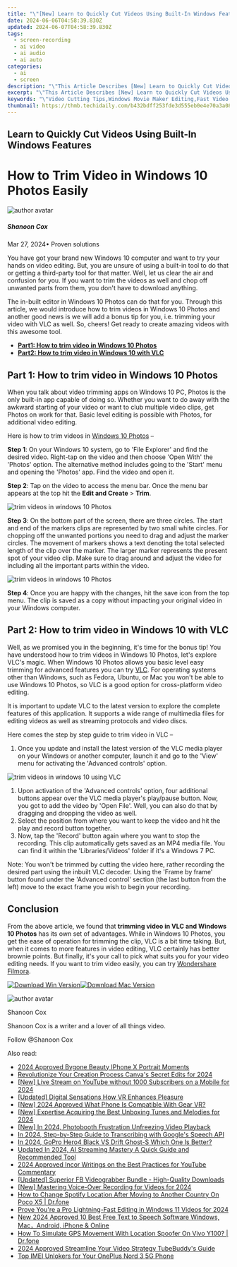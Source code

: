 ```yaml
---
title: "\"[New] Learn to Quickly Cut Videos Using Built-In Windows Features for 2024\""
date: 2024-06-06T04:58:39.830Z
updated: 2024-06-07T04:58:39.830Z
tags: 
  - screen-recording
  - ai video
  - ai audio
  - ai auto
categories: 
  - ai
  - screen
description: "\"This Article Describes [New] Learn to Quickly Cut Videos Using Built-In Windows Features for 2024\""
excerpt: "\"This Article Describes [New] Learn to Quickly Cut Videos Using Built-In Windows Features for 2024\""
keywords: "\"Video Cutting Tips,Windows Movie Maker Editing,Fast Video Trimming Windows,Built-In Windows Clip Tool,Quick Cut Video in Windows,Efficient Video Editing Windows,Windows Snip and Cut Feature\""
thumbnail: https://thmb.techidaily.com/b432bdff253fde3d555eb0e4e70a3a08238022a0a92405de9a612b975012aa5f.jpg
---
```


## Learn to Quickly Cut Videos Using Built-In Windows Features

# How to Trim Video in Windows 10 Photos Easily

![author avatar](https://images.wondershare.com/filmora/article-images/shannon-cox.jpg)

##### Shanoon Cox

 Mar 27, 2024• Proven solutions

You have got your brand new Windows 10 computer and want to try your hands on video editing. But, you are unsure of using a built-in tool to do that or getting a third-party tool for that matter. Well, let us clear the air and confusion for you. If you want to trim the videos as well and chop off unwanted parts from them, you don't have to download anything.

The in-built editor in Windows 10 Photos can do that for you. Through this article, we would introduce how to trim videos in Windows 10 Photos and another good news is we will add a bonus tip for you, i.e. trimming your video with VLC as well. So, cheers! Get ready to create amazing videos with this awesome tool.

* [**Part1: How to trim video in Windows 10 Photos**](#part1)
* [**Part2: How to trim video in Windows 10 with VLC**](#part2)

## Part 1: How to trim video in Windows 10 Photos

When you talk about video trimming apps on Windows 10 PC, Photos is the only built-in app capable of doing so. Whether you want to do away with the awkward starting of your video or want to club multiple video clips, get Photos on work for that. Basic level editing is possible with Photos, for additional video editing.

Here is how to trim videos in [Windows 10 Photos](https://www.microsoft.com/en-us/p/microsoft-photos/9wzdncrfjbh4?activetab=pivot:overviewtab) –

**Step 1**: On your Windows 10 system, go to 'File Explorer' and find the desired video. Right-tap on the video and then choose 'Open With' the 'Photos' option. The alternative method includes going to the 'Start' menu and opening the 'Photos' app. Find the video and open it.

**Step 2**: Tap on the video to access the menu bar. Once the menu bar appears at the top hit the **Edit and Create** \> **Trim**.

![trim videos in windows 10 Photos](https://images.wondershare.com/filmora/article-images/photos-trim.jpg)

**Step 3**: On the bottom part of the screen, there are three circles. The start and end of the markers clips are represented by two small white circles. For chopping off the unwanted portions you need to drag and adjust the marker circles. The movement of markers shows a text denoting the total selected length of the clip over the marker. The larger marker represents the present spot of your video clip. Make sure to drag around and adjust the video for including all the important parts within the video.

![trim videos in windows 10 Photos](https://images.wondershare.com/filmora/article-images/start-trim-photos.jpg)

**Step 4**: Once you are happy with the changes, hit the save icon from the top menu. The clip is saved as a copy without impacting your original video in your Windows computer.

## Part 2: How to trim video in Windows 10 with VLC

Well, as we promised you in the beginning, it's time for the bonus tip! You have understood how to trim videos in Windows 10 Photos, let's explore VLC's magic. When Windows 10 Photos allows you basic level easy trimming for advanced features you can try [VLC](https://www.videolan.org/). For operating systems other than Windows, such as Fedora, Ubuntu, or Mac you won't be able to use Windows 10 Photos, so VLC is a good option for cross-platform video editing.

It is important to update VLC to the latest version to explore the complete features of this application. It supports a wide range of multimedia files for editing videos as well as streaming protocols and video discs.

Here comes the step by step guide to trim video in VLC –

1. Once you update and install the latest version of the VLC media player on your Windows or another computer, launch it and go to the 'View' menu for activating the 'Advanced controls' option.

![trim videos in windows 10 using VLC](https://images.wondershare.com/filmora/article-images/vlc-trim-video.jpg)

1. Upon activation of the 'Advanced controls' option, four additional buttons appear over the VLC media player's play/pause button. Now, you got to add the video by 'Open File'. Well, you can also do that by dragging and dropping the video as well.
2. Select the position from where you want to keep the video and hit the play and record button together.
3. Now, tap the 'Record' button again where you want to stop the recording. This clip automatically gets saved as an MP4 media file. You can find it within the 'Libraries/Videos' folder if it's a Windows 7 PC.

Note: You won't be trimmed by cutting the video here, rather recording the desired part using the inbuilt VLC decoder. Using the 'Frame by frame' button found under the 'Advanced control' section (the last button from the left) move to the exact frame you wish to begin your recording.

## Conclusion

From the above article, we found that **trimming video in VLC and Windows 10 Photos** has its own set of advantages. While in Windows 10 Photos, you get the ease of operation for trimming the clip, VLC is a bit time taking. But, when it comes to more features in video editing, VLC certainly has better brownie points. But finally, it's your call to pick what suits you for your video editing needs. If you want to trim video easily, you can try [Wondershare Filmora](https://tools.techidaily.com/wondershare/filmora/download/).

[![Download Win Version](https://images.wondershare.com/filmora/guide/download-btn-win.jpg)](https://tools.techidaily.com/wondershare/filmora/download/)[![Download Mac Version](https://images.wondershare.com/filmora/guide/download-btn-mac.jpg)](https://tools.techidaily.com/wondershare/filmora/download/)

![author avatar](https://images.wondershare.com/filmora/article-images/shannon-cox.jpg)

Shanoon Cox

Shanoon Cox is a writer and a lover of all things video.

Follow @Shanoon Cox


<ins class="adsbygoogle"
     style="display:block"
     data-ad-format="autorelaxed"
     data-ad-client="ca-pub-7571918770474297"
     data-ad-slot="1223367746"></ins>



<ins class="adsbygoogle"
     style="display:block"
     data-ad-client="ca-pub-7571918770474297"
     data-ad-slot="8358498916"
     data-ad-format="auto"
     data-full-width-responsive="true"></ins>


<span class="atpl-alsoreadstyle">Also read:</span>
<div><ul>
<li><a href="https://vp-tips.techidaily.com/2024-approved-bygone-beauty-iphone-x-portrait-moments/"><u>2024 Approved  Bygone Beauty  IPhone X Portrait Moments</u></a></li>
<li><a href="https://vp-tips.techidaily.com/revolutionize-your-creation-process-canvas-secret-edits-for-2024/"><u>Revolutionize Your Creation Process  Canva's Secret Edits for 2024</u></a></li>
<li><a href="https://vp-tips.techidaily.com/new-live-stream-on-youtube-without-1000-subscribers-on-a-mobile-for-2024/"><u>[New] Live Stream on YouTube without 1000 Subscribers on a Mobile for 2024</u></a></li>
<li><a href="https://vp-tips.techidaily.com/updated-digital-sensations-how-vr-enhances-pleasure/"><u>[Updated] Digital Sensations  How VR Enhances Pleasure</u></a></li>
<li><a href="https://vp-tips.techidaily.com/new-2024-approved-what-phone-is-compatible-with-gear-vr/"><u>[New] 2024 Approved  What Phone Is Compatible With Gear VR?</u></a></li>
<li><a href="https://vp-tips.techidaily.com/new-expertise-acquiring-the-best-unboxing-tunes-and-melodies-for-2024/"><u>[New] Expertise  Acquiring the Best Unboxing Tunes and Melodies for 2024</u></a></li>
<li><a href="https://vp-tips.techidaily.com/new-in-2024-photobooth-frustration-unfreezing-video-playback/"><u>[New] In 2024, Photobooth Frustration  Unfreezing Video Playback</u></a></li>
<li><a href="https://vp-tips.techidaily.com/in-2024-step-by-step-guide-to-transcribing-with-googles-speech-api/"><u>In 2024, Step-by-Step Guide to Transcribing with Google's Speech API</u></a></li>
<li><a href="https://vp-tips.techidaily.com/in-2024-gopro-hero4-black-vs-drift-ghost-s-which-one-is-better/"><u>In 2024, GoPro Hero4 Black VS Drift Ghost-S  Which One Is Better?</u></a></li>
<li><a href="https://ai-voice-clone.techidaily.com/updated-in-2024-ai-streaming-mastery-a-quick-guide-and-recommended-tool/"><u>Updated In 2024, AI Streaming Mastery A Quick Guide and Recommended Tool</u></a></li>
<li><a href="https://youtube-help.techidaily.com/2024-approved-incor-writings-on-the-best-practices-for-youtube-commentary/"><u>2024 Approved  Incor Writings on the Best Practices for YouTube Commentary</u></a></li>
<li><a href="https://facebook-video-recording.techidaily.com/updated-superior-fb-videograbber-bundle-high-quality-downloads/"><u>[Updated] Superior FB Videograbber Bundle - High-Quality Downloads</u></a></li>
<li><a href="https://screen-video-capture.techidaily.com/new-mastering-voice-over-recording-for-videos-for-2024/"><u>[New] Mastering Voice-Over Recording for Videos for 2024</u></a></li>
<li><a href="https://fake-location.techidaily.com/how-to-change-spotify-location-after-moving-to-another-country-on-poco-x5-drfone-by-drfone-virtual-android/"><u>How to Change Spotify Location After Moving to Another Country On Poco X5 | Dr.fone</u></a></li>
<li><a href="https://extra-support.techidaily.com/prove-youre-a-pro-lightning-fast-editing-in-windows-11-videos-for-2024/"><u>Prove You're a Pro  Lightning-Fast Editing in Windows 11 Videos for 2024</u></a></li>
<li><a href="https://ai-editing-video.techidaily.com/new-2024-approved-10-best-free-text-to-speech-software-windows-macandroid-iphone-and-online/"><u>New 2024 Approved 10 Best Free Text to Speech Software Windows, Mac，Android, iPhone & Online</u></a></li>
<li><a href="https://fake-location.techidaily.com/how-to-simulate-gps-movement-with-location-spoofer-on-vivo-y100-drfone-by-drfone-virtual-android/"><u>How To Simulate GPS Movement With Location Spoofer On Vivo Y100? | Dr.fone</u></a></li>
<li><a href="https://youtube-help.techidaily.com/2024-approved-streamline-your-video-strategy-tubebuddys-guide/"><u>2024 Approved  Streamline Your Video Strategy  TubeBuddy's Guide</u></a></li>
<li><a href="https://sim-unlock.techidaily.com/top-imei-unlokers-for-your-oneplus-nord-3-5g-phone-by-drfone-android/"><u>Top IMEI Unlokers for Your OnePlus Nord 3 5G Phone</u></a></li>
</ul></div>
